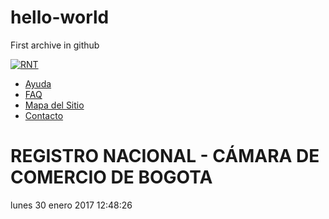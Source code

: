 # hello-world
First archive in github
<div class="header_top">
        <div class="cabezote">
            <div class="title_big_header">
                <a href="http://rnt.camara.org/frontend_dev.php/">
                    <img src="./Formulairo_arrendatario_files/3c73e54429a5a7ae792e58e3d51407675f93cd35.jpg" alt="RNT">
                </a>
            </div>
            <div class="title_header_botton">
                <ul>
                    <li><a href="http://rnt.camara.org/frontend_dev.php/ayuda"> <div class="texto_personalizado">Ayuda</div></a></li>
                    <li><a href="http://rnt.camara.org/frontend_dev.php/preguntas-frecuentes/todas"> <div class="texto_personalizado">FAQ</div></a></li>
                    <li><a href="http://rnt.camara.org/frontend_dev.php/mapa-de-sitio"> <div class="texto_personalizado">Mapa del Sitio</div></a></li>
                    <li><a href="http://rnt.camara.org/frontend_dev.php/contacto"> <div class="texto_personalizado">Contacto</div></a></li>
                </ul>
            </div>
            <div class="frase_principal">
                <h1 class="texto_personalizado">
                    REGISTRO NACIONAL - CÁMARA DE COMERCIO DE BOGOTA                </h1>
            </div>
            <div class="fecha_actual">
lunes 30 enero 2017 12:48:26</div>        </div>
    </div>
